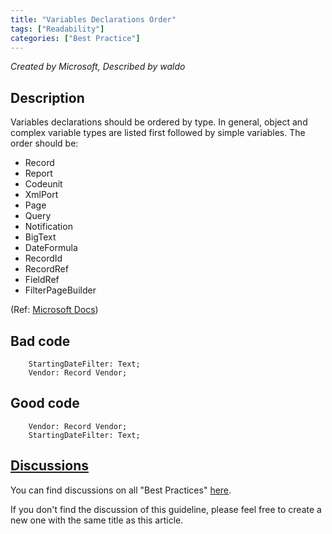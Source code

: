 ```yaml
---
title: "Variables Declarations Order"
tags: ["Readability"]
categories: ["Best Practice"]
---
```


_Created by Microsoft, Described by waldo_

## Description
Variables declarations should be ordered by type. In general, object and complex variable types are listed first followed by simple variables. The order should be:

- Record
- Report
- Codeunit
- XmlPort
- Page
- Query
- Notification
- BigText
- DateFormula
- RecordId
- RecordRef
- FieldRef
- FilterPageBuilder

(Ref: [Microsoft Docs](https://docs.microsoft.com/en-us/dynamics365/business-central/dev-itpro/developer/analyzers/codecop-aa0021))


## Bad code

```al
    StartingDateFilter: Text;
    Vendor: Record Vendor;
```

## Good code

```al
    Vendor: Record Vendor;
    StartingDateFilter: Text;
```

## [Discussions](https://github.com/microsoft/alguidelines/discussions/categories/bc-best-practices?discussions_q=one+variables+declarations+order+category%3A%22BC+Best+Practices%22)

You can find discussions on all "Best Practices" [here](https://github.com/microsoft/alguidelines/discussions/categories/bc-best-practices).

If you don't find the discussion of this guideline, please feel free to create a new one with the same title as this article.  
